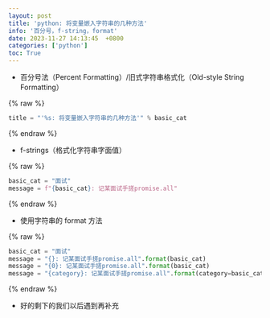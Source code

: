 ```yaml
---
layout: post
title: 'python: 将变量嵌入字符串的几种方法'
info: '百分号，f-string，format'
date: 2023-11-27 14:13:45  +0800
categories: ['python']
toc: True
---
```



- 百分号法（Percent Formatting）/旧式字符串格式化（Old-style String Formatting）

{% raw %}
```py
title = "'%s: 将变量嵌入字符串的几种方法'" % basic_cat
```
{% endraw %}


-  f-strings（格式化字符串字面值）

{% raw %}
```py
basic_cat = "面试"
message = f"{basic_cat}: 记某面试手搓promise.all"
```
{% endraw %}

- 使用字符串的 format 方法

{% raw %}
```py
basic_cat = "面试"
message = "{}: 记某面试手搓promise.all".format(basic_cat)
message = "{0}: 记某面试手搓promise.all".format(basic_cat)
message = "{category}: 记某面试手搓promise.all".format(category=basic_cat)
```
{% endraw %}



- 好的剩下的我们以后遇到再补充

<!--![引入图片]({{site.url}}/image/python/2023-11-27-string_format/image_1.jpg) -->